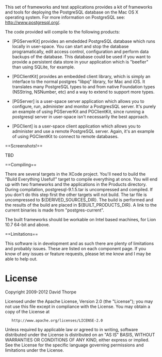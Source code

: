 
This set of frameworks and test applications provides a kit of frameworks and 
tools for deploying the PostgreSQL database on the Mac OS X operating system. 
For more information on PostgreSQL see: http://www.postgresql.org/.

The code provided will compile to the following products:

  * [PGServerKit] provides an emdedded PostgreSQL database which runs locally 
    in user-space. You can start and stop the database programatically, edit 
	access control, configuration and perform data backups of the database. 
	This database could be used if you want to provide a persistent data store 
	in your application which is "beefier" than using SQLite, for example.

  * [PGClientKit] provides an embedded client library, which is simply an 
    interface to the normal postgres "libpq" library, for Mac and iOS. It
	translates many PostgreSQL types to and from native Foundation types 
	(NSString, NSNumber, etc) and a way to extend to support more types.

  * [PGServer] is a user-space server application which allows you to configure,
    run, administer and monitor a PostgresSQL server. It's purely an example of
	using PGServerKit and PGClientKit, since running a postgresql server in 
	user-space isn't necessarily the best approach.

  * [PGClient] is a user-space client application which allows you to 
	administer and use a remote PostgreSQL server. Again, it's an example of 
	using PGClientKit to connect to remote databases.

==Screenshots!==

TBD

==Compiling==

There are several targets in the XCode project. You'll need to build the 
"Build Everything Useful!" target to compile everything at once. You will 
end up with two frameworks and the applications in the Products directory.
During compilation, postgresql-9.1.5.tar is uncompressed and compiled. If 
you don't do this step first the other targets will not build. The tar file 
is uncompressed to ${DERIVED_SOURCES_DIR}. The build is performed and the 
results of the build are placed in ${BUILT_PRODUCTS_DIR}. A link to the 
current binaries is made from "postgres-current".

The built frameworks should be workable on Intel based machines, for 
Lion 10.7 64-bit and above.


==Limitations==

This software is in development and as such there are plenty of limitations
and probably issues. These are listed on each component page. If you know of
any issues or feature requests, please let me know and I may be able to help out.

License
=======

Copyright 2009-2012 David Thorpe

   Licensed under the Apache License, Version 2.0 (the "License");
   you may not use this file except in compliance with the License.
   You may obtain a copy of the License at

       http://www.apache.org/licenses/LICENSE-2.0

   Unless required by applicable law or agreed to in writing, software
   distributed under the License is distributed on an "AS IS" BASIS,
   WITHOUT WARRANTIES OR CONDITIONS OF ANY KIND, either express or implied.
   See the License for the specific language governing permissions and
   limitations under the License.
   

